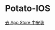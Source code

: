 # Potato-IOS

<a href="https://apps.apple.com/cn/app/testflight/id899247664" target="_blank">去 App Store 中安装</a>
